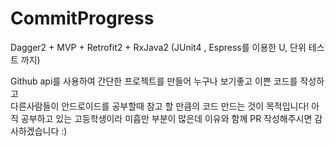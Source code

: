 # CommitProgress

Dagger2 + MVP + Retrofit2 + RxJava2 (JUnit4 , Espress를 이용한 U, 단위 테스트 까지)

Github api를 사용하여 간단한 프로젝트를 만들어 누구나 보기좋고 이쁜 코드를 작성하고   
다른사람들이 안드로이드를 공부할때 참고 할 만큼의 코드 만드는 것이 목적입니다!
아직 공부하고 있는 고등학생이라 미흡만 부분이 많은데 이유와 함께 PR 작성해주시면 감사하겠습니다 :)
